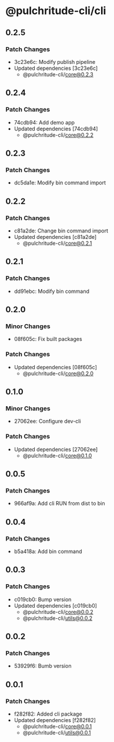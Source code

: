 # @pulchritude-cli/cli

## 0.2.5

### Patch Changes

- 3c23e6c: Modify publish pipeline
- Updated dependencies [3c23e6c]
  - @pulchritude-cli/core@0.2.3

## 0.2.4

### Patch Changes

- 74cdb94: Add demo app
- Updated dependencies [74cdb94]
  - @pulchritude-cli/core@0.2.2

## 0.2.3

### Patch Changes

- dc5da1e: Modify bin command import

## 0.2.2

### Patch Changes

- c81a2de: Change bin command import
- Updated dependencies [c81a2de]
  - @pulchritude-cli/core@0.2.1

## 0.2.1

### Patch Changes

- dd91ebc: Modify bin command

## 0.2.0

### Minor Changes

- 08f605c: Fix built packages

### Patch Changes

- Updated dependencies [08f605c]
  - @pulchritude-cli/core@0.2.0

## 0.1.0

### Minor Changes

- 27062ee: Configure dev-cli

### Patch Changes

- Updated dependencies [27062ee]
  - @pulchritude-cli/core@0.1.0

## 0.0.5

### Patch Changes

- 966af9a: Add cli RUN from dist to bin

## 0.0.4

### Patch Changes

- b5a418a: Add bin command

## 0.0.3

### Patch Changes

- c019cb0: Bump version
- Updated dependencies [c019cb0]
  - @pulchritude-cli/core@0.0.2
  - @pulchritude-cli/utils@0.0.2

## 0.0.2

### Patch Changes

- 53929f6: Bumb version

## 0.0.1

### Patch Changes

- f282f82: Added cli package
- Updated dependencies [f282f82]
  - @pulchritude-cli/core@0.0.1
  - @pulchritude-cli/utils@0.0.1

